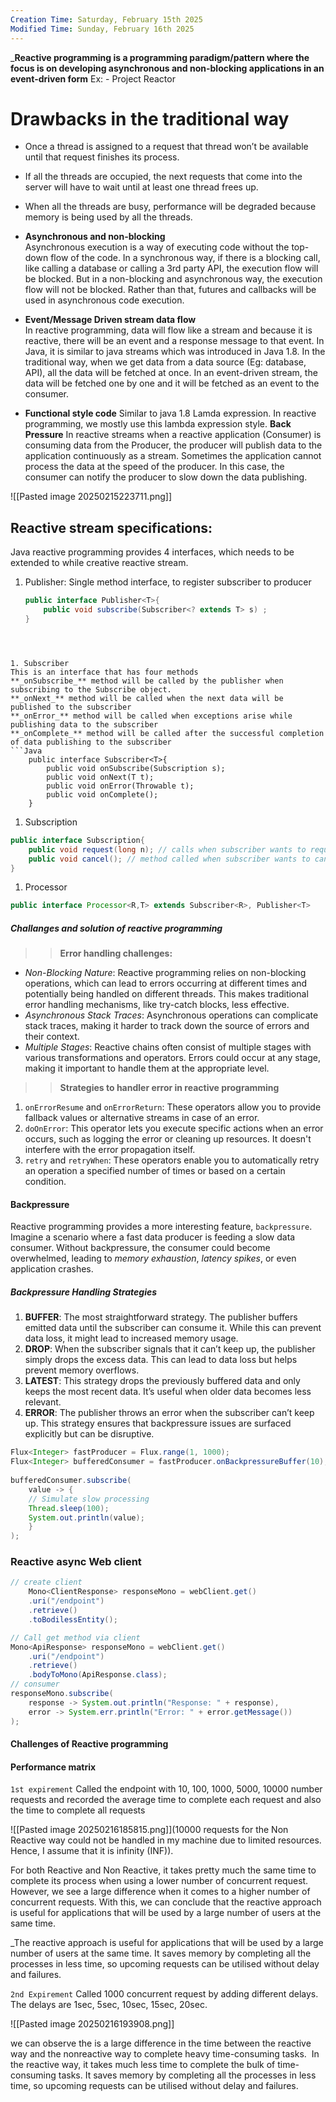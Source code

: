 ```yaml
---
Creation Time: Saturday, February 15th 2025
Modified Time: Sunday, February 16th 2025
---
```


_**Reactive programming is a programming paradigm/pattern where the focus is on developing asynchronous and non-blocking applications in an event-driven form**
Ex: - Project Reactor

# Drawbacks in the traditional way

- Once a thread is assigned to a request that thread won’t be available until that request finishes its process.
- If all the threads are occupied, the next requests that come into the server will have to wait until at least one thread frees up.
- When all the threads are busy, performance will be degraded because memory is being used by all the threads.

- **Asynchronous and non-blocking**  
    Asynchronous execution is a way of executing code without the top-down flow of the code. In a synchronous way, if there is a blocking call, like calling a database or calling a 3rd party API, the execution flow will be blocked. But in a non-blocking and asynchronous way, the execution flow will not be blocked. Rather than that, futures and callbacks will be used in asynchronous code execution.
- **Event/Message Driven stream data flow**  
    In reactive programming, data will flow like a stream and because it is reactive, there will be an event and a response message to that event. In Java, it is similar to java streams which was introduced in Java 1.8. In the traditional way, when we get data from a data source (Eg: database, API), all the data will be fetched at once. In an event-driven stream, the data will be fetched one by one and it will be fetched as an event to the consumer.
- **Functional style code**
    Similar to java 1.8 Lamda expression. In reactive programming, we mostly use this lambda expression style.
**Back Pressure**
	In reactive streams when a reactive application (Consumer) is consuming data from the Producer, the producer will publish data to the application continuously as a stream. Sometimes the application cannot process the data at the speed of the producer. In this case, the consumer can notify the producer to slow down the data publishing.
    
![[Pasted image 20250215223711.png]]


## Reactive stream specifications:

Java reactive programming provides 4 interfaces, which needs to be extended to while creative reactive stream.

1. Publisher: Single method interface, to register subscriber to producer 
	```Java
	public interface Publisher<T>{
		public void subscribe(Subscriber<? extends T> s) ;
	}
```



1. Subscriber
This is an interface that has four methods  
**_onSubscribe_** method will be called by the publisher when subscribing to the Subscribe object.  
**_onNext_** method will be called when the next data will be published to the subscriber  
**_onError_** method will be called when exceptions arise while publishing data to the subscriber  
**_onComplete_** method will be called after the successful completion of data publishing to the subscriber
```Java
	public interface Subscriber<T>{
		public void onSubscribe(Subscription s);
		public void onNext(T t);
		public void onError(Throwable t);
		public void onComplete();
	}
```
1. Subscription
```java
public interface Subscription{
	public void request(long n); // calls when subscriber wants to request data from publisher
	public void cancel(); // method called when subscriber wants to cancel the subscription
}
```
1. Processor
```java
public interface Processor<R,T> extends Subscriber<R>, Publisher<T>
```




##### Challanges and solution of reactive programming
>>**Error handling challenges:**
- _Non-Blocking Nature_: Reactive programming relies on non-blocking operations, which can lead to errors occurring at different times and potentially being handled on different threads. This makes traditional error handling mechanisms, like try-catch blocks, less effective.
- _Asynchronous Stack Traces_: Asynchronous operations can complicate stack traces, making it harder to track down the source of errors and their context.
- _Multiple Stages_: Reactive chains often consist of multiple stages with various transformations and operators. Errors could occur at any stage, making it important to handle them at the appropriate level.
>> **Strategies to handler error in reactive programming**
1. `onErrorResume` and `onErrorReturn`: These operators allow you to provide fallback values or alternative streams in case of an error.
2.  `doOnError`: This operator lets you execute specific actions when an error occurs, such as logging the error or cleaning up resources. It doesn't interfere with the error propagation itself.
3. `retry` and `retryWhen`: These operators enable you to automatically retry an operation a specified number of times or based on a certain condition.


#### Backpressure
Reactive programming provides a more interesting feature, `backpressure`.
Imagine a scenario where a fast data producer is feeding a slow data consumer. Without backpressure, the consumer could become overwhelmed, leading to _memory exhaustion_, _latency spikes_, or even application crashes.
##### Backpressure Handling Strategies
1. **BUFFER**: The most straightforward strategy. The publisher buffers emitted data until the subscriber can consume it. While this can prevent data loss, it might lead to increased memory usage.
2. **DROP**: When the subscriber signals that it can’t keep up, the publisher simply drops the excess data. This can lead to data loss but helps prevent memory overflows.
3. **LATEST**: This strategy drops the previously buffered data and only keeps the most recent data. It’s useful when older data becomes less relevant.
4. **ERROR**: The publisher throws an error when the subscriber can’t keep up. This strategy ensures that backpressure issues are surfaced explicitly but can be disruptive.
```Java
Flux<Integer> fastProducer = Flux.range(1, 1000);  
Flux<Integer> bufferedConsumer = fastProducer.onBackpressureBuffer(10);  
  
bufferedConsumer.subscribe(  
	value -> {  
	// Simulate slow processing  
	Thread.sleep(100);  
	System.out.println(value);  
	}  
);
```


### Reactive async Web client

```Java
// create client
	Mono<ClientResponse> responseMono = webClient.get()  
	.uri("/endpoint")  
	.retrieve()  
	.toBodilessEntity();

// Call get method via client
Mono<ApiResponse> responseMono = webClient.get()  
	.uri("/endpoint")  
	.retrieve()  
	.bodyToMono(ApiResponse.class);  
// consumer
responseMono.subscribe(  
	response -> System.out.println("Response: " + response),  
	error -> System.err.println("Error: " + error.getMessage())  
);
```


#### Challenges of Reactive programming

#### Performance matrix
`1st expirement`
 Called the endpoint with 10, 100, 1000, 5000, 10000 number requests and recorded the average time to complete each request and also the time to complete all requests

![[Pasted image 20250216185815.png]](10000 requests for the Non Reactive way could not be handled in my machine due to limited resources. Hence, I assume that it is infinity (INF)).

For both Reactive and Non Reactive, it takes pretty much the same time to complete its process when using a lower number of concurrent request. However, we see a large difference when it comes to a higher number of concurrent requests. With this, we can conclude that the reactive approach is useful for applications that will be used by a large number of users at the same time.

_The reactive approach is useful for applications that will be used by a large number of users at the same time. It saves memory by completing all the processes in less time, so upcoming requests can be utilised without delay and failures.

`2nd Expirement`
Called 1000 concurrent request by adding different delays. The delays are 1sec, 5sec, 10sec, 15sec, 20sec.

![[Pasted image 20250216193908.png]]

we can observe the is a large difference in the time between the reactive way and the nonreactive way to complete heavy time-consuming tasks.
 In the reactive way, it takes much less time to complete the bulk of time-consuming tasks. It saves memory by completing all the processes in less time, so upcoming requests can be utilised without delay and failures.




